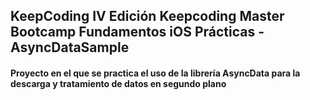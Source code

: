## KeepCoding IV Edición Keepcoding Master Bootcamp Fundamentos iOS Prácticas - AsyncDataSample
#### Proyecto en el que se practica el uso de la librería AsyncData para la descarga y tratamiento de datos en segundo plano
